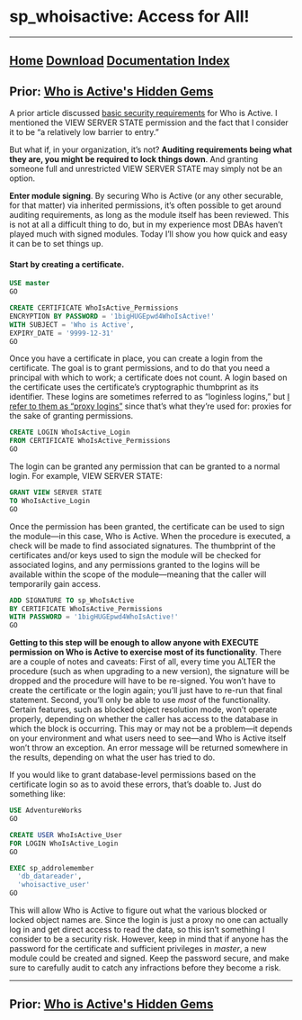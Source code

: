 # sp_whoisactive: Access for All!

------
[Home](https://github.com/amachanic/sp_whoisactive)	[Download](https://github.com/amachanic/sp_whoisactive/archive/master.zip)	[Documentation Index](ReadMe.md)
------
Prior: [Who is Active's Hidden Gems](27_gems.md)
------

A prior article discussed [basic security requirements](04_installation.md) for Who is Active. I mentioned the VIEW SERVER STATE permission and the fact that I consider it to be “a relatively low barrier to entry.”

But what if, in your organization, it’s not? **Auditing requirements being what they are, you might be required to lock things down**. And granting someone full and unrestricted VIEW SERVER STATE may simply not be an option.

**Enter module signing**. By securing Who is Active (or any other securable, for that matter) via inherited permissions, it’s often possible to get around auditing requirements, as long as the module itself has been reviewed. This is not at all a difficult thing to do, but in my experience most DBAs haven’t played much with signed modules. Today I’ll show you how quick and easy it can be to set things up.

#### Start by creating a certificate.

```sql
USE master
GO

CREATE CERTIFICATE WhoIsActive_Permissions
ENCRYPTION BY PASSWORD = '1bigHUGEpwd4WhoIsActive!'
WITH SUBJECT = 'Who is Active',
EXPIRY_DATE = '9999-12-31'
GO
```

Once you have a certificate in place, you can create a login from the certificate. The goal is to grant permissions, and to do that you need a principal with which to work; a certificate does not count. A login based on the certificate uses the certificate’s cryptographic thumbprint as its identifier. These logins are sometimes referred to as “loginless logins,” but [I refer to them as “proxy logins”](http://dataeducation.com/creating-proxies-in-sql-server/) since that’s what they’re used for: proxies for the sake of granting permissions.

```sql
CREATE LOGIN WhoIsActive_Login
FROM CERTIFICATE WhoIsActive_Permissions
GO
```

The login can be granted any permission that can be granted to a normal login. For example, VIEW SERVER STATE:

```sql
GRANT VIEW SERVER STATE
TO WhoIsActive_Login
GO
```

Once the permission has been granted, the certificate can be used to sign the module—in this case, Who is Active. When the procedure is executed, a check will be made to find associated signatures. The thumbprint of the certificates and/or keys used to sign the module will be checked for associated logins, and any permissions granted to the logins will be available within the scope of the module—meaning that the caller will temporarily gain access.

```sql
ADD SIGNATURE TO sp_WhoIsActive
BY CERTIFICATE WhoIsActive_Permissions
WITH PASSWORD = '1bigHUGEpwd4WhoIsActive!'
GO
```

**Getting to this step will be enough to allow anyone with EXECUTE permission on Who is Active to exercise most of its functionality**. There are a couple of notes and caveats: First of all, every time you ALTER the procedure (such as when upgrading to a new version), the signature will be dropped and the procedure will have to be re-signed. You won’t have to create the certificate or the login again; you’ll just have to re-run that final statement. Second, you’ll only be able to use *most* of the functionality. Certain features, such as blocked object resolution mode, won’t operate properly, depending on whether the caller has access to the database in which the block is occurring. This may or may not be a problem—it depends on your environment and what users need to see—and Who is Active itself won’t throw an exception. An error message will be returned somewhere in the results, depending on what the user has tried to do.

If you would like to grant database-level permissions based on the certificate login so as to avoid these errors, that’s doable to. Just do something like:

```sql
USE AdventureWorks
GO

CREATE USER WhoIsActive_User
FOR LOGIN WhoIsActive_Login
GO

EXEC sp_addrolemember
  'db_datareader',
  'whoisactive_user'
GO
```

This will allow Who is Active to figure out what the various blocked or locked object names are. Since the login is just a proxy no one can actually log in and get direct access to read the data, so this isn’t something I consider to be a security risk. However, keep in mind that if anyone has the password for the certificate and sufficient privileges in *master*, a new module could be created and signed. Keep the password secure, and make sure to carefully audit to catch any infractions before they become a risk.

------
Prior: [Who is Active's Hidden Gems](27_gems.md)
------
